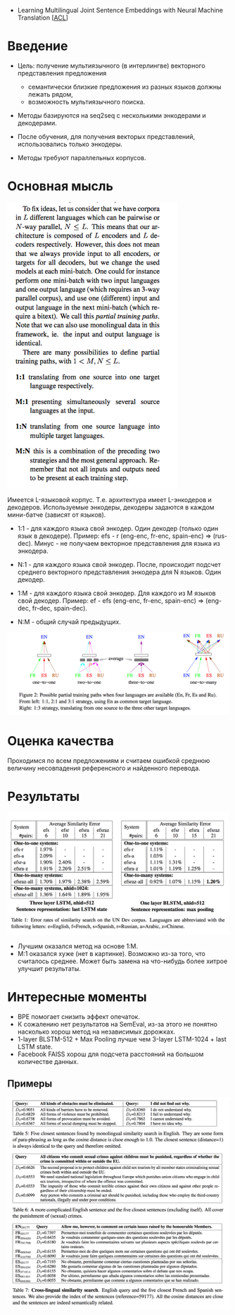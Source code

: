 - Learning Multilingual Joint Sentence Embeddings with Neural Machine Translation [[ACL](https://research.fb.com/wp-content/uploads/2017/08/multiling_repl4nlp17_fair.pdf)]

# Введение

- Цель: получение мультиязычного (в интерлингве)
векторного представления предложения

  - семантически близкие предложения из разных языков должны лежать рядом,
  - возможность мультиязычного поиска.

- Методы базируются на seq2seq с несколькими энкодерами
и декодерами.
- После обучения, для получения векторых представлений, использовались только энкодеры.

- Методы требуют параллельных корпусов.


# Основная мысль

![main-idea](multilingual-sentence-main-idea.png)

Имеется L-языковой корпус. Т.е. архитектура имеет L-энкодеров и декодеров.
Используемые энкодеры, декодеры задаются в каждом мини-батче (зависят от языков).

- 1:1 - для каждого языка свой энкодер. Один декодер (только один язык в декодере).
Пример: efs - r (eng-enc, fr-enc, spain-enc) => (rus-dec).
Минус - не получаем векторное представления для языка из энкодера.

- N:1 - для каждого языка свой энкодер. После, происходит
подсчет среднего векторного представления энкодера для N языков. Один декодер.

- 1:M - для каждого языка свой энкодер. Для каждого из M языков свой декодер.
Пример: ef - efs (eng-enc, fr-enc, spain-enc) => (eng-dec, fr-dec, spain-dec).

- N:M - общий случай предыдущих.

![training-paths](multilingual-training-paths.png)


# Оценка качества

Проходимся по всем предложениям и считаем ошибкой среднюю величину несовпадения
референсного и найденного перевода.


# Результаты

![results](multilingual-results.png)

- Лучшим оказался метод на основе 1:M.
- M:1 оказался хуже (нет в картинке). Возможно из-за того, что считалось среднее. Может быть замена
на что-нибудь более хитрое улучшит результаты.

# Интересные моменты

- BPE помогает снизить эффект опечаток.
- К сожалению нет результатов на SemEval, из-за этого не понятно насколько хорош метод
на независимых дорожках.
- 1-layer BLSTM-512 + Max Pooling лучше чем 3-layer LSTM-1024 + last LSTM state.
- Facebook FAISS хорош для подсчета расстояний на большом количестве данных.

## Примеры

![examples](multilingual-examples.png)
